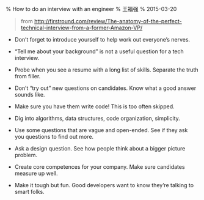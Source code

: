 % How to do an interview with an engineer
% 王福强
% 2015-03-20

> from <http://firstround.com/review/The-anatomy-of-the-perfect-technical-interview-from-a-former-Amazon-VP/>

- Don’t forget to introduce yourself to help work out everyone’s nerves.

- “Tell me about your background” is not a useful question for a tech interview.

- Probe when you see a resume with a long list of skills. Separate the truth from filler.

- Don’t “try out” new questions on candidates. Know what a good answer sounds like.

- Make sure you have them write code! This is too often skipped.

- Dig into algorithms, data structures, code organization, simplicity.

- Use some questions that are vague and open-ended. See if they ask you questions to find out more.

- Ask a design question. See how people think about a bigger picture problem.

- Create core competences for your company. Make sure candidates measure up well.

- Make it tough but fun. Good developers want to know they’re talking to smart folks.
